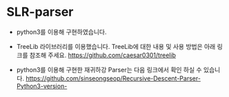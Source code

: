 # SLR-parser

- python3를 이용해 구현하였습니다.

- TreeLib 라이브러리를 이용했습니다. TreeLib에 대한 내용 및 사용 방법은 아래 링크를 참조해 주세요.
 https://github.com/caesar0301/treelib

- python3를 이용해 구현한 재귀하강 Parser는 다음 링크에서 확인 하실 수 있습니다.
https://github.com/sinseongseop/Recursive-Descent-Parser-Python3-version-
